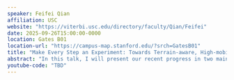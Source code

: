 ```yaml
---
speaker: Feifei Qian
affiliation: USC
website: "https://viterbi.usc.edu/directory/faculty/Qian/Feifei"
date: 2025-09-26T15:00:00-0000
location: Gates B01
location-url: "https://campus-map.stanford.edu/?srch=GatesB01"
title: "Make Every Step an Experiment: Towards Terrain-aware, High-mobility Robots for Planetary Explorations"
abstract: "In this talk, I will present our recent progress in two main directions. First, I will show that by strategically eliciting the force responses from loose regolith, robots could generate desired ground reaction forces and achieve substantially improved locomotion performance on deformable substrates. Second, I will show that by leveraging the high force transparency of direct-drive actuators, robots can use their legs as proprioceptive sensors to opportunistically determine the terramechanical properties of regolith from every step."
youtube-code: "TBD"
---
```

